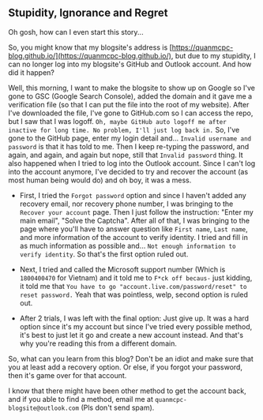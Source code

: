 <!--
# This is for the Python script
TITLE: Stupidity, Ignorance and Regret
PREVIEW: Oh gosh, how can I even start this story... So you might know that my blogsite's address is https://
CREATED_ON: 2021-07-31
-->
## Stupidity, Ignorance and Regret

Oh gosh, how can I even start this story...

So, you might know that my blogsite's address is [https://quanmcpc-blog.github.io/](https://quanmcpc-blog.github.io/), but due to my stupidity, I can no longer log into my blogsite's GitHub and Outlook account. And how did it happen?

Well, this morning, I want to make the blogsite to show up on Google so I've gone to GSC (Google Search Console), added the domain and it gave me a verification file (so that I can put the file into the root of my website). After I've downloaded the file, I've gone to GitHub.com so I can access the repo, but I saw that I was logoff. `Oh, maybe GitHub auto logoff me after inactive for long time. No problem, I'll just log back in.` So, I've gone to the GitHub page, enter my login detail and... `Invalid username and password` is that it has told to me. Then I keep re-typing the password, and again, and again, and again but nope, still that `Invalid password` thing. It also happened when I tried to log into the Outlook account. Since I can't log into the account anymore, I've decided to try and recover the account (as most human being would do) and oh boy, it was a mess.

- First, I tried the `Forgot password` option and since I haven't added any recovery email, nor recovery phone number, I was bringing to the `Recover your account` page. Then I just follow the instruction: "Enter my main email", "Solve the Captcha". After all of that, I was bringing to the page where you'll have to answer question like `First name`, `Last name`, and more information of the account to verify identity. I tried and fill in as much information as possible and... `Not enough information to verify identity`. So that's the first option ruled out.

- Next, I tried and called the Microsoft support number (Which is `1800400470` for Vietnam) and it told me to `F*ck off becaus-` just kidding, it told me that `You have to go "account.live.com/password/reset" to reset password.` Yeah that was pointless, welp, second option is ruled out.

- After 2 trials, I was left with the final option: Just give up. It was a hard option since it's my account but since I've tried every possible method, it's best to just let it go and create a new account instead. And that's why you're reading this from a different domain.

So, what can you learn from this blog? Don't be an idiot and make sure that you at least add a recovery option. Or else, if you forgot your password, then it's game over for that account.

I know that there might have been other method to get the account back, and if you able to find a method, email me at `quanmcpc-blogsite@outlook.com` (Pls don't send spam).